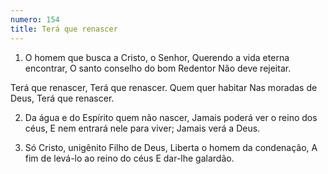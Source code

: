 ```yaml
---
numero: 154
title: Terá que renascer
---
```

1. O homem que busca a Cristo, o Senhor,
Querendo a vida eterna encontrar,
O santo conselho do bom Redentor
Não deve rejeitar.

Terá que renascer,
Terá que renascer.
Quem quer habitar
Nas moradas de Deus,
Terá que renascer.

2. Da água e do Espírito quem não nascer,
Jamais poderá ver o reino dos céus,
E nem entrará nele para viver;
Jamais verá a Deus.

3. Só Cristo, unigênito Filho de Deus,
Liberta o homem da condenação,
A fim de levá-lo ao reino do céus
E dar-lhe galardão.
